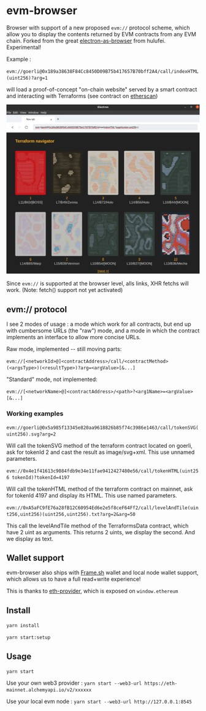 # evm-browser

Browser with support of a new proposed `evm://` protocol scheme, which allow you to display the contents returned by EVM contracts from any EVM chain.
Forked from the great [electron-as-browser](https://github.com/hulufei/electron-as-browser) from hulufei. Experimental!

Example : 

``evm://goerli@0x189a38638F84Cc8450D09B75b417657B70bff2A4/call/indexHTML(uint256)?arg=1``

will load a proof-of-concept "on-chain website" served by a smart contract and interacting with Terraforms (see contract on [etherscan](https://goerli.etherscan.io/address/0x189a38638F84Cc8450D09B75b417657B70bff2A4#code))

![./screenshot2.png](./screenshot2.png)

Since `evm://` is supported at the browser level, alls links, XHR fetchs will work. (Note: fetch() support not yet activated)

## evm:// protocol

I see 2 modes of usage : a mode which work for all contracts, but end up with cumbersome URLs (the "raw") mode, and a mode in which the contract implements an interface to allow more concise URLs.

Raw mode, implemented -- still moving parts:

`evm://[<networkId>@]<contractAddress>/call/<contractMethod>(<argsType>)(<resultType>)?arg=<argValue>[&...]`

"Standard" mode, not implemented:

``evm://[<networkName>@]<contractAddress>/<path>?<arg1Name>=<argValue>[&...]``

### Working examples

`evm://goerli@0x5a985f13345e820aa9618826b85f74c3986e1463/call/tokenSVG(uint256).svg?arg=2`

Will call the tokenSVG method of the terraform contract located on goerli, ask for tokenId 2 and cast the result as image/svg+xml. This use unnamed parameters.

`evm://0x4e1f41613c9084fdb9e34e11fae9412427480e56/call/tokenHTML(uint256 tokenId)?tokenId=4197`

Will call the tokenHTML method of the terraform contract on mainnet, ask for tokenId 4197 and display its HTML. This use named parameters.

`evm://0xA5aFC9fE76a28fB12C60954Ed6e2e5f8ceF64Ff2/call/levelAndTile(uint256,uint256)(uint256,uint256).txt?arg=2&arg=50`

This call the levelAndTile method of the TerraformsData contract, which have 2 uint as arguments. This returns 2 uints, we display the second. And we display as text.

## Wallet support

evm-browser also ships with [Frame.sh](https://frame.sh/) wallet and local node wallet support, which allows us to have a full read+write experience!

This is thanks to [eth-provider](https://github.com/floating/eth-provider), which is exposed on ``window.ethereum``

## Install

`yarn install`

`yarn start:setup`

## Usage

`yarn start`

Use your own web3 provider : `yarn start --web3-url https://eth-mainnet.alchemyapi.io/v2/xxxxxx`

Use your local evm node : `yarn start --web3-url http://127.0.0.1:8545`



